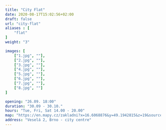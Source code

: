 ```yaml
---
title: "City Flat"
date: 2020-08-17T15:02:56+02:00
draft: false
url: "city-flat"
aliases : [
    "flat"
]
weight: "3"

images: [
    ["1.jpg", ""],
    ["2.jpg", ""],
    ["3.jpg", ""],
    ["4.jpg", ""],
    ["5.jpg", ""],
    ["6.jpg", ""],
    ["7.jpg", ""],
    ["8.jpg", ""]
]

opening: "26.09. 18:00"
duration: "30.09 - 30.10."
hours: "Tue, Fri, Sat 14.00 - 20.00"
map: "https://en.mapy.cz/zakladni?x=16.6068876&y=49.1942815&z=19&source=addr&id=8896610"
address: "Veselá 2, Brno - city centre"
---
```

